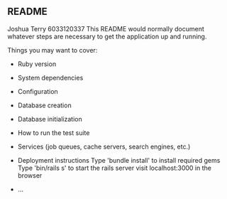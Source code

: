 ## README
Joshua Terry
6033120337
This README would normally document whatever steps are necessary to get the
application up and running.

Things you may want to cover:

* Ruby version

* System dependencies

* Configuration

* Database creation

* Database initialization

* How to run the test suite

* Services (job queues, cache servers, search engines, etc.)

* Deployment instructions
Type 'bundle install' to install required gems
Type 'bin/rails s' to start the rails server
visit localhost:3000 in the browser

* ...
